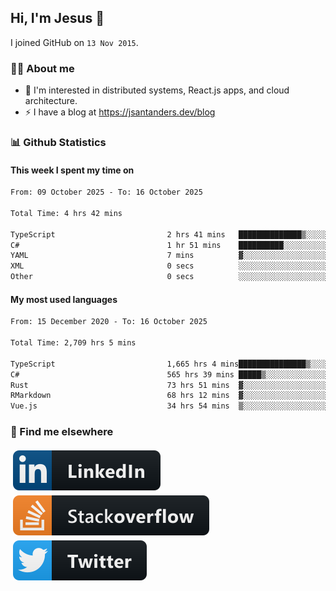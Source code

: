 ## Hi, I'm Jesus 👋

I joined GitHub on `13 Nov 2015`.

<!-- Talking about you -->

### 👨‍💻 About me

- 👦 I'm interested in distributed systems, React.js apps, and cloud architecture.
- ⚡️ I have a blog at <https://jsantanders.dev/blog>

### 📊 Github Statistics

#### This week I spent my time on

<!--START_SECTION:weekly-->

```txt
From: 09 October 2025 - To: 16 October 2025

Total Time: 4 hrs 42 mins

TypeScript                         2 hrs 41 mins   ██████████████▒░░░░░░░░░░   57.32 %
C#                                 1 hr 51 mins    ██████████░░░░░░░░░░░░░░░   39.51 %
YAML                               7 mins          ▓░░░░░░░░░░░░░░░░░░░░░░░░   02.79 %
XML                                0 secs          ░░░░░░░░░░░░░░░░░░░░░░░░░   00.35 %
Other                              0 secs          ░░░░░░░░░░░░░░░░░░░░░░░░░   00.02 %
```

<!--END_SECTION:weekly-->

#### My most used languages

<!--START_SECTION:alltime-->

```txt
From: 15 December 2020 - To: 16 October 2025

Total Time: 2,709 hrs 5 mins

TypeScript                         1,665 hrs 4 mins███████████████▒░░░░░░░░░   61.46 %
C#                                 565 hrs 39 mins █████▒░░░░░░░░░░░░░░░░░░░   20.88 %
Rust                               73 hrs 51 mins  ▓░░░░░░░░░░░░░░░░░░░░░░░░   02.73 %
RMarkdown                          68 hrs 12 mins  ▓░░░░░░░░░░░░░░░░░░░░░░░░   02.52 %
Vue.js                             34 hrs 54 mins  ▒░░░░░░░░░░░░░░░░░░░░░░░░   01.29 %
```

<!--END_SECTION:alltime-->

### 📢 Find me elsewhere

<p>
  <a target="_blank" href="https://linkedin.com/in/jsantanders">
    <img src="https://github.com/jsantanders/jsantanders/blob/master/img/linkedin.svg" alt="LinkedIn" style="vertical-align:top; margin:4px">
  </a>
  
  <a target="_blank" href="https://stackoverflow.com/users/7318331/jesus-santander">
    <img src="https://github.com/jsantanders/jsantanders/blob/master/img/stackoverflow.svg" alt="StackOverflow" style="vertical-align:top; margin:4px">
  </a>
  
  <a target="_blank" href="http://twitter.com/jsantanders">
    <img src="https://github.com/jsantanders/jsantanders/blob/master/img/twitter.svg" alt="Twitter" style="vertical-align:top; margin:4px">
  </a>
</p>
